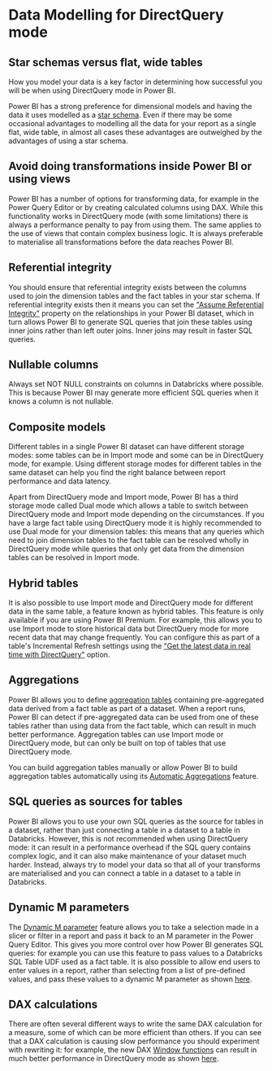 # Data Modelling for DirectQuery mode

## Star schemas versus flat, wide tables

How you model your data is a key factor in determining how successful you will be when using DirectQuery mode in Power BI.

Power BI has a strong preference for dimensional models and having the data it uses modelled as a [star schema](https://learn.microsoft.com/en-us/power-bi/guidance/star-schema).
Even if there may be some occasional advantages to modelling all the data for your report as a single flat, wide table, in almost all cases these advantages are outweighed by the advantages of using a star schema.

## Avoid doing transformations inside Power BI or using views

Power BI has a number of options for transforming data, for example in the Power Query Editor or by creating calculated columns using DAX. 
While this functionality works in DirectQuery mode (with some limitations) there is always a performance penalty to pay from using them.
The same applies to the use of views that contain complex business logic.
It is always preferable to materialise all transformations before the data reaches Power BI.

## Referential integrity

You should ensure that referential integrity exists between the columns used to join the dimension tables and the fact tables in your star schema.
If referential integrity exists then it means you can set the ["Assume Referential Integrity"](https://learn.microsoft.com/en-us/power-bi/connect-data/desktop-assume-referential-integrity) property on the relationships in your Power BI dataset, which in turn allows Power BI to generate SQL queries that join these tables using inner joins rather than left outer joins.
Inner joins may result in faster SQL queries.

## Nullable columns

Always set NOT NULL constraints on columns in Databricks where possible.
This is because Power BI may generate more efficient SQL queries when it knows a column is not nullable.

## Composite models

Different tables in a single Power BI dataset can have different storage modes: some tables can be in Import mode and some can be in DirectQuery mode, for example.
Using different storage modes for different tables in the same dataset can help you find the right balance between report performance and data latency.

Apart from DirectQuery mode and Import mode, Power BI has a third storage mode called Dual mode which allows a table to switch between DirectQuery mode and Import mode depending on the circumstances. 
If you have a large fact table using DirectQuery mode it is highly recommended to use Dual mode for your dimension tables: this means that any queries which need to join dimension tables to the fact table can be resolved wholly in DirectQuery mode while queries that only get data from the dimension tables can be resolved in Import mode. 


## Hybrid tables

It is also possible to use Import mode and DirectQuery mode for different data in the same table, a feature known as hybrid tables.
This feature is only available if you are using Power BI Premium.
For example, this allows you to use Import mode to store historical data but DirectQuery mode for more recent data that may change frequently.
You can configure this as part of a table's Incremental Refresh settings using the ["Get the latest data in real time with DirectQuery"](https://learn.microsoft.com/en-us/power-bi/connect-data/incremental-refresh-overview#optional-settings) option.

## Aggregations

Power BI allows you to define [aggregation tables](https://learn.microsoft.com/en-us/power-bi/transform-model/aggregations-advanced) containing pre-aggregated data derived from a fact table as part of a dataset.
When a report runs, Power BI can detect if pre-aggregated data can be used from one of these tables rather than using data from the fact table, which can result in much better performance.
Aggregation tables can use Import mode or DirectQuery mode, but can only be built on top of tables that use DirectQuery mode.

You can build aggregation tables manually or allow Power BI to build aggregation tables automatically using its [Automatic Aggregations](https://learn.microsoft.com/en-us/power-bi/enterprise/aggregations-auto) feature.


## SQL queries as sources for tables

Power BI allows you to use your own SQL queries as the source for tables in a dataset, rather than just connecting a table in a dataset to a table in Databricks.
However, this is not recommended when using DirectQuery mode: it can result in a performance overhead if the SQL query contains complex logic, and it can also make maintenance of your dataset much harder.
Instead, always try to model your data so that all of your transforms are materialised and you can connect a table in a dataset to a table in Databricks.

## Dynamic M parameters

The [Dynamic M parameter](https://learn.microsoft.com/en-us/power-bi/connect-data/desktop-dynamic-m-query-parameters) feature allows you to take a selection made in a slicer or filter in a report and pass it back to an M parameter in the Power Query Editor. 
This gives you more control over how Power BI generates SQL queries: for example you can use this feature to pass values to a Databricks SQL Table UDF used as a fact table.
It is also possible to allow end users to enter values in a report, rather than selecting from a list of pre-defined values, and pass these values to a dynamic M parameter as shown [here](https://blog.crossjoin.co.uk/2023/01/29/passing-any-arbitrary-value-from-a-power-bi-report-to-a-dynamic-m-parameter/).

## DAX calculations

There are often several different ways to write the same DAX calculation for a measure, some of which can be more efficient than others.
If you can see that a DAX calculation is causing slow performance you should experiment with rewriting it: for example, the new DAX [Window functions](https://pbidax.wordpress.com/2022/12/15/introducing-dax-window-functions-part-1/) can result in much better performance in DirectQuery mode as shown [here](https://blog.crossjoin.co.uk/2023/01/02/why-dax-window-functions-are-important-for-performance-in-power-bi-directquery-mode/).